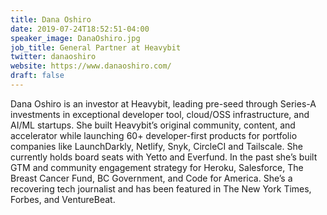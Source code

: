 ```yaml
---
title: Dana Oshiro
date: 2019-07-24T18:52:51-04:00
speaker_image: DanaOshiro.jpg
job_title: General Partner at Heavybit
twitter: danaoshiro
website: https://www.danaoshiro.com/
draft: false
---
```


Dana Oshiro is an investor at Heavybit, leading pre-seed through Series-A investments in exceptional developer tool, cloud/OSS infrastructure, and AI/ML startups. She built Heavybit’s original community, content, and accelerator while launching 60+ developer-first products for portfolio companies like LaunchDarkly, Netlify, Snyk, CircleCI and Tailscale. She currently holds board seats with Yetto and Everfund. In the past she’s built GTM and community engagement strategy for Heroku, Salesforce, The Breast Cancer Fund, BC Government, and Code for America. She’s a recovering tech journalist and has been featured in The New York Times, Forbes, and VentureBeat. 